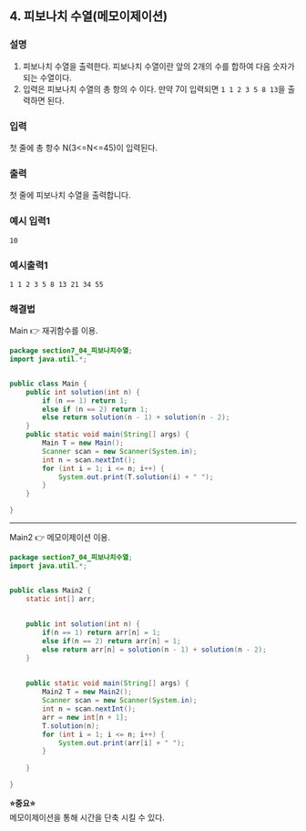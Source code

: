 ## 4. 피보나치 수열(메모이제이션)  
  
### 설명  
1. 피보나치 수열을 출력한다. 피보나치 수열이란 앞의 2개의 수를 합하여 다음 숫자가 되는 수열이다.  
2. 입력은 피보나치 수열의 총 항의 수 이다. 만약 7이 입력되면 `1 1 2 3 5 8 13`을 출력하면 된다.  
  
### 입력  
첫 줄에 총 항수 N(3<=N<=45)이 입력된다.   
  
### 출력  
첫 줄에 피보나치 수열을 출력합니다.  
  
### 예시 입력1  
```
10
```  
    
### 예시출력1  
```
1 1 2 3 5 8 13 21 34 55
```  
  
### 해결법  
Main 👉 재귀함수를 이용.  
  
```java
package section7_04_피보나치수열;
import java.util.*;


public class Main {
	public int solution(int n) {
		if (n == 1) return 1;
		else if (n == 2) return 1;
		else return solution(n - 1) + solution(n - 2);
	}
	public static void main(String[] args) {
		Main T = new Main();
		Scanner scan = new Scanner(System.in);
		int n = scan.nextInt();
		for (int i = 1; i <= n; i++) {
			System.out.print(T.solution(i) + " ");
		}
	}

}

```  
  
---  
Main2 👉 메모이제이션 이용.  
  
```java
package section7_04_피보나치수열;
import java.util.*;


public class Main2 {
	static int[] arr;
	
	
	public int solution(int n) {
		if(n == 1) return arr[n] = 1;
		else if(n == 2) return arr[n] = 1;
		else return arr[n] = solution(n - 1) + solution(n - 2);
	}
	
	
	public static void main(String[] args) {
		Main2 T = new Main2();
		Scanner scan = new Scanner(System.in);
		int n = scan.nextInt();
		arr = new int[n + 1];
		T.solution(n);
		for (int i = 1; i <= n; i++) {
			System.out.print(arr[i] + " ");
		}
		
	}

}

```  
**⭐중요⭐**  
메모이제이션을 통해 시간을 단축 시킬 수 있다.  
